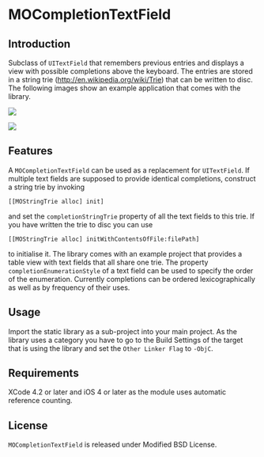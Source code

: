 MOCompletionTextField
=====================


Introduction
------------

Subclass of `UITextField` that remembers previous entries and displays
a view with possible completions above the keyboard. The entries are
stored in a string trie (http://en.wikipedia.org/wiki/Trie) that can
be written to disc. The following images show an example application
that comes with the library.

![](https://github.com/plancalculus/MOCompletionTextField/raw/master/Screenshots/MOCompletionTextFieldExample1.png)
 
![](https://github.com/plancalculus/MOCompletionTextField/raw/master/Screenshots/MOCompletionTextFieldExample2.png)


Features
--------

A `MOCompletionTextField` can be used as a replacement for
`UITextField`. If multiple text fields are supposed to provide
identical completions, construct a string trie by invoking

    [[MOStringTrie alloc] init] 

and set the `completionStringTrie` property of all the text fields to
this trie. If you have written the trie to disc you can use

    [[MOStringTrie alloc] initWithContentsOfFile:filePath]

to initialise it. The library comes with an example project that
provides a table view with text fields that all share one trie. The
property `completionEnumerationStyle` of a text field can be used to
specify the order of the enumeration. Currently completions can be
ordered lexicographically as well as by frequency of their uses.


Usage
-----

Import the static library as a sub-project into your main project. As
the library uses a category you have to go to the Build Settings of
the target that is using the library and set the `Other Linker Flag`
to `-ObjC`.


Requirements
------------

XCode 4.2 or later and iOS 4 or later as the module uses automatic
reference counting.


License
-------

`MOCompletionTextField` is released under Modified BSD License.